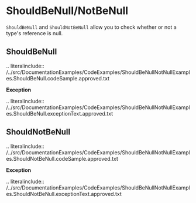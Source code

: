 # ShouldBeNull/NotBeNull

`ShouldBeNull` and `ShouldNotBeNull` allow you to check whether or not a type's reference is null.


## ShouldBeNull

.. literalinclude:: /../src/DocumentationExamples/CodeExamples/ShouldBeNullNotNullExamples.ShouldBeNull.codeSample.approved.txt

**Exception**

.. literalinclude:: /../src/DocumentationExamples/CodeExamples/ShouldBeNullNotNullExamples.ShouldBeNull.exceptionText.approved.txt


## ShouldNotBeNull

.. literalinclude:: /../src/DocumentationExamples/CodeExamples/ShouldBeNullNotNullExamples.ShouldNotBeNull.codeSample.approved.txt

**Exception**

.. literalinclude:: /../src/DocumentationExamples/CodeExamples/ShouldBeNullNotNullExamples.ShouldNotBeNull.exceptionText.approved.txt
